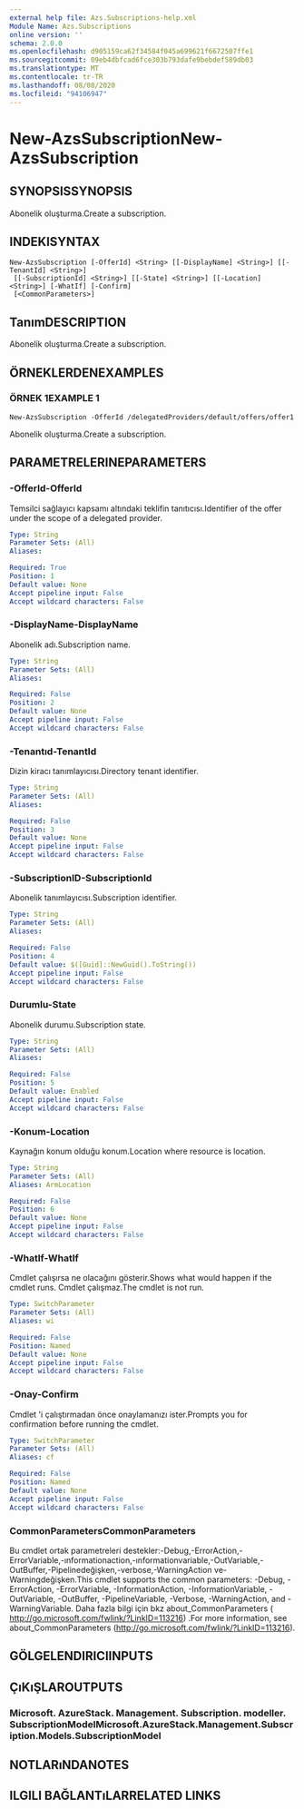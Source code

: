 ```yaml
---
external help file: Azs.Subscriptions-help.xml
Module Name: Azs.Subscriptions
online version: ''
schema: 2.0.0
ms.openlocfilehash: d905159ca62f34584f045a699621f6672507ffe1
ms.sourcegitcommit: 09eb4dbfcad6fce303b793dafe9bebdef589db03
ms.translationtype: MT
ms.contentlocale: tr-TR
ms.lasthandoff: 08/08/2020
ms.locfileid: "94106947"
---
```

# <span data-ttu-id="73c87-101">New-AzsSubscription</span><span class="sxs-lookup"><span data-stu-id="73c87-101">New-AzsSubscription</span></span>

## <span data-ttu-id="73c87-102">SYNOPSIS</span><span class="sxs-lookup"><span data-stu-id="73c87-102">SYNOPSIS</span></span>
<span data-ttu-id="73c87-103">Abonelik oluşturma.</span><span class="sxs-lookup"><span data-stu-id="73c87-103">Create a subscription.</span></span>

## <span data-ttu-id="73c87-104">INDEKI</span><span class="sxs-lookup"><span data-stu-id="73c87-104">SYNTAX</span></span>

```
New-AzsSubscription [-OfferId] <String> [[-DisplayName] <String>] [[-TenantId] <String>]
 [[-SubscriptionId] <String>] [[-State] <String>] [[-Location] <String>] [-WhatIf] [-Confirm]
 [<CommonParameters>]
```

## <span data-ttu-id="73c87-105">Tanım</span><span class="sxs-lookup"><span data-stu-id="73c87-105">DESCRIPTION</span></span>
<span data-ttu-id="73c87-106">Abonelik oluşturma.</span><span class="sxs-lookup"><span data-stu-id="73c87-106">Create a subscription.</span></span>

## <span data-ttu-id="73c87-107">ÖRNEKLERDEN</span><span class="sxs-lookup"><span data-stu-id="73c87-107">EXAMPLES</span></span>

### <span data-ttu-id="73c87-108">ÖRNEK 1</span><span class="sxs-lookup"><span data-stu-id="73c87-108">EXAMPLE 1</span></span>
```
New-AzsSubscription -OfferId /delegatedProviders/default/offers/offer1
```

<span data-ttu-id="73c87-109">Abonelik oluşturma.</span><span class="sxs-lookup"><span data-stu-id="73c87-109">Create a subscription.</span></span>

## <span data-ttu-id="73c87-110">PARAMETRELERINE</span><span class="sxs-lookup"><span data-stu-id="73c87-110">PARAMETERS</span></span>

### <span data-ttu-id="73c87-111">-OfferId</span><span class="sxs-lookup"><span data-stu-id="73c87-111">-OfferId</span></span>
<span data-ttu-id="73c87-112">Temsilci sağlayıcı kapsamı altındaki teklifin tanıtıcısı.</span><span class="sxs-lookup"><span data-stu-id="73c87-112">Identifier of the offer under the scope of a delegated provider.</span></span>

```yaml
Type: String
Parameter Sets: (All)
Aliases:

Required: True
Position: 1
Default value: None
Accept pipeline input: False
Accept wildcard characters: False
```

### <span data-ttu-id="73c87-113">-DisplayName</span><span class="sxs-lookup"><span data-stu-id="73c87-113">-DisplayName</span></span>
<span data-ttu-id="73c87-114">Abonelik adı.</span><span class="sxs-lookup"><span data-stu-id="73c87-114">Subscription name.</span></span>

```yaml
Type: String
Parameter Sets: (All)
Aliases:

Required: False
Position: 2
Default value: None
Accept pipeline input: False
Accept wildcard characters: False
```

### <span data-ttu-id="73c87-115">-Tenantıd</span><span class="sxs-lookup"><span data-stu-id="73c87-115">-TenantId</span></span>
<span data-ttu-id="73c87-116">Dizin kiracı tanımlayıcısı.</span><span class="sxs-lookup"><span data-stu-id="73c87-116">Directory tenant identifier.</span></span>

```yaml
Type: String
Parameter Sets: (All)
Aliases:

Required: False
Position: 3
Default value: None
Accept pipeline input: False
Accept wildcard characters: False
```

### <span data-ttu-id="73c87-117">-SubscriptionID</span><span class="sxs-lookup"><span data-stu-id="73c87-117">-SubscriptionId</span></span>
<span data-ttu-id="73c87-118">Abonelik tanımlayıcısı.</span><span class="sxs-lookup"><span data-stu-id="73c87-118">Subscription identifier.</span></span>

```yaml
Type: String
Parameter Sets: (All)
Aliases:

Required: False
Position: 4
Default value: $([Guid]::NewGuid().ToString())
Accept pipeline input: False
Accept wildcard characters: False
```

### <span data-ttu-id="73c87-119">Durumlu</span><span class="sxs-lookup"><span data-stu-id="73c87-119">-State</span></span>
<span data-ttu-id="73c87-120">Abonelik durumu.</span><span class="sxs-lookup"><span data-stu-id="73c87-120">Subscription state.</span></span>

```yaml
Type: String
Parameter Sets: (All)
Aliases:

Required: False
Position: 5
Default value: Enabled
Accept pipeline input: False
Accept wildcard characters: False
```

### <span data-ttu-id="73c87-121">-Konum</span><span class="sxs-lookup"><span data-stu-id="73c87-121">-Location</span></span>
<span data-ttu-id="73c87-122">Kaynağın konum olduğu konum.</span><span class="sxs-lookup"><span data-stu-id="73c87-122">Location where resource is location.</span></span>

```yaml
Type: String
Parameter Sets: (All)
Aliases: ArmLocation

Required: False
Position: 6
Default value: None
Accept pipeline input: False
Accept wildcard characters: False
```

### <span data-ttu-id="73c87-123">-WhatIf</span><span class="sxs-lookup"><span data-stu-id="73c87-123">-WhatIf</span></span>
<span data-ttu-id="73c87-124">Cmdlet çalışırsa ne olacağını gösterir.</span><span class="sxs-lookup"><span data-stu-id="73c87-124">Shows what would happen if the cmdlet runs.</span></span>
<span data-ttu-id="73c87-125">Cmdlet çalışmaz.</span><span class="sxs-lookup"><span data-stu-id="73c87-125">The cmdlet is not run.</span></span>

```yaml
Type: SwitchParameter
Parameter Sets: (All)
Aliases: wi

Required: False
Position: Named
Default value: None
Accept pipeline input: False
Accept wildcard characters: False
```

### <span data-ttu-id="73c87-126">-Onay</span><span class="sxs-lookup"><span data-stu-id="73c87-126">-Confirm</span></span>
<span data-ttu-id="73c87-127">Cmdlet 'i çalıştırmadan önce onaylamanızı ister.</span><span class="sxs-lookup"><span data-stu-id="73c87-127">Prompts you for confirmation before running the cmdlet.</span></span>

```yaml
Type: SwitchParameter
Parameter Sets: (All)
Aliases: cf

Required: False
Position: Named
Default value: None
Accept pipeline input: False
Accept wildcard characters: False
```

### <span data-ttu-id="73c87-128">CommonParameters</span><span class="sxs-lookup"><span data-stu-id="73c87-128">CommonParameters</span></span>
<span data-ttu-id="73c87-129">Bu cmdlet ortak parametreleri destekler:-Debug,-ErrorAction,-ErrorVariable,-ınformationaction,-ınformationvariable,-OutVariable,-OutBuffer,-Pipelinedeğişken,-verbose,-WarningAction ve-Warningdeğişken.</span><span class="sxs-lookup"><span data-stu-id="73c87-129">This cmdlet supports the common parameters: -Debug, -ErrorAction, -ErrorVariable, -InformationAction, -InformationVariable, -OutVariable, -OutBuffer, -PipelineVariable, -Verbose, -WarningAction, and -WarningVariable.</span></span> <span data-ttu-id="73c87-130">Daha fazla bilgi için bkz about_CommonParameters ( http://go.microsoft.com/fwlink/?LinkID=113216) .</span><span class="sxs-lookup"><span data-stu-id="73c87-130">For more information, see about_CommonParameters (http://go.microsoft.com/fwlink/?LinkID=113216).</span></span>

## <span data-ttu-id="73c87-131">GÖLGELENDIRICI</span><span class="sxs-lookup"><span data-stu-id="73c87-131">INPUTS</span></span>

## <span data-ttu-id="73c87-132">ÇıKıŞLAR</span><span class="sxs-lookup"><span data-stu-id="73c87-132">OUTPUTS</span></span>

### <span data-ttu-id="73c87-133">Microsoft. AzureStack. Management. Subscription. modeller. SubscriptionModel</span><span class="sxs-lookup"><span data-stu-id="73c87-133">Microsoft.AzureStack.Management.Subscription.Models.SubscriptionModel</span></span>

## <span data-ttu-id="73c87-134">NOTLARıNDA</span><span class="sxs-lookup"><span data-stu-id="73c87-134">NOTES</span></span>

## <span data-ttu-id="73c87-135">ILGILI BAĞLANTıLAR</span><span class="sxs-lookup"><span data-stu-id="73c87-135">RELATED LINKS</span></span>
